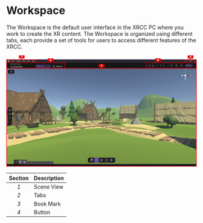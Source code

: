 # Workspace

The Workspace is the default user interface in the XRCC PC where you work to create the XR content. The Workspace is organized using different tabs, each provide a set of tools for users to access different features of the XRCC.

![](/img/Workspace/Workspace.png)

| **Section** | **Description** |
|:-------:|---------------------|
| *1*     | Scene View          |
| *2*     | Tabs                |
| *3*     | Book Mark           |
| *4*     | Button              |